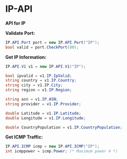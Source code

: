 # IP-API
**API for IP**

**Validate Port:**
```C#
IP.API.Port port = new IP.API.Port("IP");
bool valid = port.CheckPort(80);
```

**Get IP Information:**
```C#
IP.API.V1 v1 = new IP.API.V1("IP");

bool ipvalid = v1.IP.IpValid;
string country = v1.IP.Country;
string city = v1.IP.City;
string region = v1.IP.Region;

string asn = v1.IP.ASN;
string provider = v1.IP.Provider;

double Latitude = v1.IP.Latitude;
double Longitude = v1.IP.Longitude;

double CountryPopulation = v1.IP.CountryPopulation;
``` 

**Get ICMP Traffic:**
```C#
IP.API.ICMP icmp = new IP.API.ICMP("IP");
int icmppower = icmp.Power; /* Maximum power 4 */
``` 
